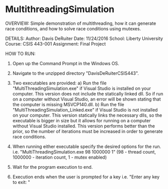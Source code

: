 # MultithreadingSimulation

OVERVIEW:
Simple demonstration of multithreading, how it can generate race conditions, and how to solve race conditions using mutexes.

DETAILS:
Author: Davis DeRuiter
Date: 11/24/2016
School: Liberty University
Course: CSIS 443-001
Assignment: Final Project

HOW TO RUN:

1) Open up the Command Prompt in the Windows OS.

2) Navigate to the unzipped directory "DavisDeRuiterCSIS443".

3) Two executables are provided:
	a) Run the file "MultiThreadingSimulation.exe" if Visual Studio is installed on your computer.
           This version does not include the statically linked dll. So if run on a computer without Visual Studio, an
           error will be shown stating that the computer is missing MSVCP140.dll.
	b) Run the file "MultiThreadingSimulation_Linked.exe" if Visual Studio is not installed on your computer.
           This version statically links the necessary dlls, so the executable is bigger in size but it allows for running
           on a computer without Visual Studio installed. This version performs better than the prior, so the number
           of iterations must be increased in order to generate race conditions.
   
4) When running either executable specify the desired options for the run.   
   i.e. "MultiThreadingSimulation.exe 98 1000000 1"
 (98 - thread count, 1000000 - iteration count, 1 - mutex enabled)
 
5) Wait for the program execution to end.
 
6) Execution ends when the user is prompted for a key
   i.e. "Enter any key to exit: "
